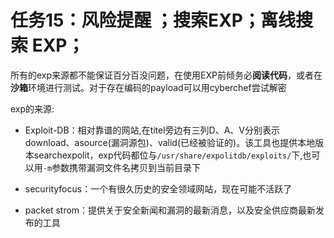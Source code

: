 # 任务15：风险提醒 ；搜索EXP；离线搜索 EXP；

所有的exp来源都不能保证百分百没问题，在使用EXP前倾务必**阅读代码**，或者在**沙箱**环境进行测试。对于存在编码的payload可以用cyberchef尝试解密

exp的来源:

- Exploit-DB：相对靠谱的网站,在titel旁边有三列D、A、V分别表示download、asource(漏洞源包)、valid(已经被验证的)。该工具也提供本地版本searchexpolit，exp代码都位与`/usr/share/expolitdb/exploits/`下,也可以用`-m`参数携带漏洞文件名拷贝到当前目录下

- securityfocus：一个有很久历史的安全领域网站，现在可能不活跃了

- packet strom：提供关于安全新闻和漏洞的最新消息，以及安全供应商最新发布的工具

  